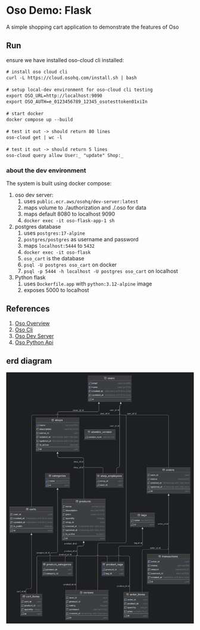 # Oso Demo: Flask

A simple shopping cart application to demonstrate the features of Oso

## Run

ensure we have installed oso-cloud cli installed:
```
# install oso cloud cli
curl -L https://cloud.osohq.com/install.sh | bash

# setup local-dev environment for oso-cloud cli testing
export OSO_URL=http://localhost:9090
export OSO_AUTH=e_0123456789_12345_osotesttoken01xiIn

# start docker
docker compose up --build

# test it out -> should return 80 lines
oso-cloud get | wc -l

# test it out -> should return 5 lines
oso-cloud query allow User:_ "update" Shop:_
```

### about the dev environment

The system is built using docker compose:
1. oso dev server: 
   1. uses `public.ecr.aws/osohq/dev-server:latest`
   2. maps volume to ./authorization and ./.oso for data
   3. maps default 8080 to localhost 9090
   4. `docker exec -it oso-flask-app-1 sh`
2. postgres database
   1. uses `postgres:17-alpine`
   2. `postgres/postgres` as username and password
   3. maps `localhost:5444` to `5432`
   4. `docker exec -it oso-flask`
   5. `oso_cart` is the database
   6. `psql -U postgres oso_cart` on docker
   7. `psql -p 5444 -h localhost -U postgres oso_cart` on localhost
3. Python flask
   1. uses `Dockerfile.app` with `python:3.12-alpine` image
   2. exposes 5000 to localhost

## References
1. [Oso Overview](https://www.osohq.com/docs/what-is-oso-cloud)
2. [Oso Cli](https://www.osohq.com/docs/app-integration/client-apis/cli)
3. [Oso Dev Server](https://www.osohq.com/docs/development/oso-dev-server)
4. [Oso Python Api](https://www.osohq.com/docs/app-integration/client-apis/python)

## erd diagram

![erd for application](erd.png)
